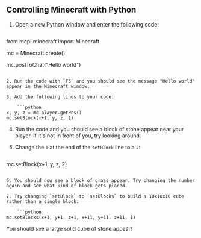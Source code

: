 ## Controlling Minecraft with Python

1. Open a new Python window and enter the following code:
    
    ```python
from mcpi.minecraft import Minecraft

mc = Minecraft.create()

mc.postToChat("Hello world")
```

2. Run the code with `F5` and you should see the message "Hello world" appear in the Minecraft window.

3. Add the following lines to your code:
    
    ```python
x, y, z = mc.player.getPos()
mc.setBlock(x+1, y, z, 1)
```

4. Run the code and you should see a block of stone appear near your player. If it's not in front of you, try looking around.

5. Change the `1` at the end of the `setBlock` line to a `2`:
    
    ```python
mc.setBlock(x+1, y, z, 2)
```

6. You should now see a block of grass appear. Try changing the number again and see what kind of block gets placed.

7. Try changing `setBlock` to `setBlocks` to build a 10x10x10 cube rather than a single block:
    
    ```python
mc.setBlocks(x+1, y+1, z+1, x+11, y+11, z+11, 1)
```

You should see a large solid cube of stone appear!